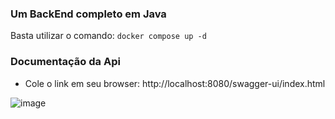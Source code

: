 ### Um BackEnd completo em Java
  Basta utilizar o comando: 
    ``` docker compose up -d ``` 
### Documentação da Api

- Cole o link em seu browser: http://localhost:8080/swagger-ui/index.html

![image](https://github.com/user-attachments/assets/71f3ca52-e5a7-4ece-bd84-16828783e894)
    
    
